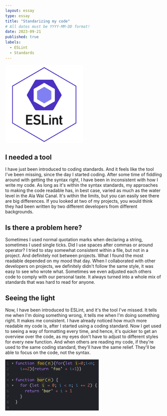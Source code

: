 ```yaml
---
layout: essay
type: essay
title: "Standarizing my code"
# All dates must be YYYY-MM-DD format!
date: 2023-09-21
published: true
labels:
  - ESLint
  - Standards
---
```


<img width="250px" class="rounded float-start pe-4" src="../img/coding-standards/eslint-logo.png" alt="ESLint logo">

## I needed a tool

I have just been introduced to coding standards. And it feels like the tool I've been missing, since the day I started coding. After some time of fiddling around with getting the syntax right, I have been in inconsistent with how I write my code. As long as it's within the syntax standards, my approaches to making the code readable has, in best case, varied as much as the water level in the Ala Wai Canal. It's within the limits, but you can easily see there are big differences. If you looked at two of my projects, you would think they had been written by two different developers from different backgrounds.

## Is there a problem here?

Sometimes I used normal quotation marks when declaring a string, sometimes I used single ticks. Did I use spaces after commas or around operator? I tried to stay somewhat consistent within a file, but not in a project. And definitely not between projects. What I found the most readable depended on my mood that day. When I collaborated with other developers on projects, we definitely didn't follow the same style, it was easy to see who wrote what. Sometimes we even adjusted each others code to comply with our personal taste. It always turned into a whole mix of standards that was hard to read for anyone.

## Seeing the light

Now, I have been introduced to ESLint, and it's the tool I've missed. It tells me when I'm doing something wrong, it tells me when I'm doing something right. It makes me consistent. I have already noticed how much more readable my code is, after I started using a coding standard. Now I get used to seeing a way of formatting every time, and hence, it's quicker to get an overview over the code, as my eyes don't have to adjust to different styles for every new function. And when others are reading my code, if they're used to the same coding standard, they'll have the same relief. They'll be able to focus on the code, not the syntax. 

<img width="300px" class="rounded float-start pe-4" src="../img/coding-standards/bad-code.png" alt="Two functions with different coding standards">



